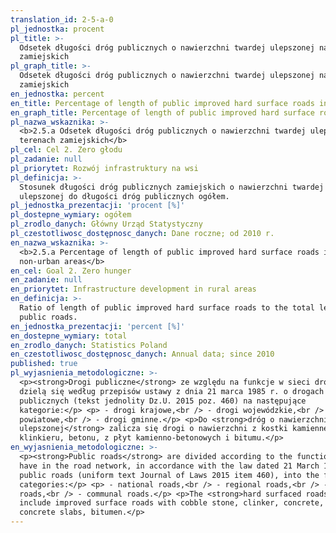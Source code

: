 ```yaml
---
translation_id: 2-5-a-0
pl_jednostka: procent
pl_title: >-
  Odsetek długości dróg publicznych o nawierzchni twardej ulepszonej na terenach
  zamiejskich
pl_graph_title: >-
  Odsetek długości dróg publicznych o nawierzchni twardej ulepszonej na terenach
  zamiejskich
en_jednostka: percent
en_title: Percentage of length of public improved hard surface roads in non-urban areas
en_graph_title: Percentage of length of public improved hard surface roads in non-urban areas
pl_nazwa_wskaznika: >-
  <b>2.5.a Odsetek długości dróg publicznych o nawierzchni twardej ulepszonej na
  terenach zamiejskich</b>
pl_cel: Cel 2. Zero głodu
pl_zadanie: null
pl_priorytet: Rozwój infrastruktury na wsi
pl_definicja: >-
  Stosunek długości dróg publicznych zamiejskich o nawierzchni twardej
  ulepszonej do długości dróg publicznych ogółem.
pl_jednostka_prezentacji: 'procent [%]'
pl_dostepne_wymiary: ogółem
pl_zrodlo_danych: Główny Urząd Statystyczny
pl_czestotliwosc_dostępnosc_danych: Dane roczne; od 2010 r.
en_nazwa_wskaznika: >-
  <b>2.5.a Percentage of length of public improved hard surface roads in
  non-urban areas</b>
en_cel: Goal 2. Zero hunger
en_zadanie: null
en_priorytet: Infrastructure development in rural areas
en_definicja: >-
  Ratio of length of public improved hard surface roads to the total length of
  public roads.
en_jednostka_prezentacji: 'percent [%]'
en_dostepne_wymiary: total
en_zrodlo_danych: Statistics Poland
en_czestotliwosc_dostępnosc_danych: Annual data; since 2010
published: true
pl_wyjasnienia_metodologiczne: >-
  <p><strong>Drogi publiczne</strong> ze względu na funkcje w sieci drogowej
  dzielą się według przepisów ustawy z dnia 21 marca 1985 r. o drogach
  publicznych (tekst jednolity Dz.U. 2015 poz. 460) na następujące
  kategorie:</p> <p> - drogi krajowe,<br /> - drogi wojewódzkie,<br /> - drogi
  powiatowe,<br /> - drogi gminne.</p> <p>Do <strong>dróg o nawierzchni twardej
  ulepszonej</strong> zalicza się drogi o nawierzchni z kostki kamiennej,
  klinkieru, betonu, z płyt kamienno-betonowych i bitumu.</p>
en_wyjasnienia_metodologiczne: >-
  <p><strong>Public roads</strong> are divided according to the function they
  have in the road network, in accordance with the law dated 21 March 1985 on
  public roads (uniform text Journal of Laws 2015 item 460), into the following
  categories:</p> <p> - national roads,<br /> - regional roads,<br /> - district
  roads,<br /> - communal roads.</p> <p>The <strong>hard surfaced roads</strong>
  include improved surface roads with cobble stone, clinker, concrete, stone and
  concrete slabs, bitumen.</p>
---
```

